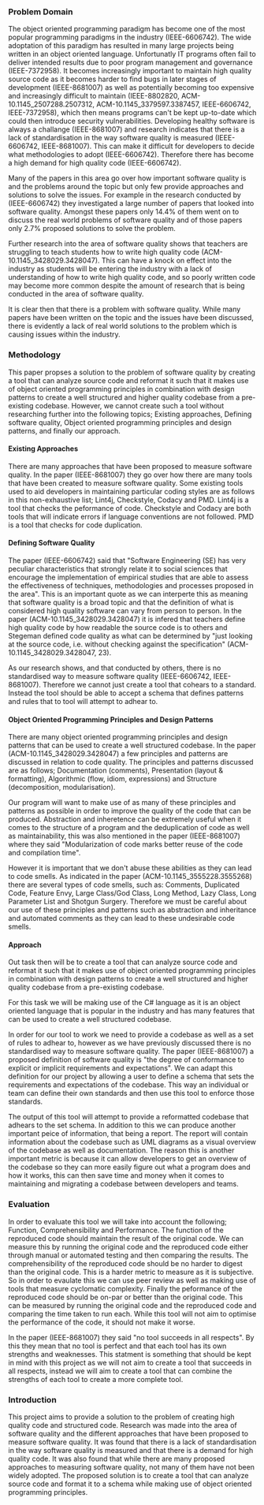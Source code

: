 ### Problem Domain

The object oriented programming paradigm has become one of the most popular programming paradigms in the industry (IEEE-6606742). The wide adoptation of this paradigm has resulted in many large projects being written in an object oriented language.
Unfortunatly IT programs often fail to deliver intended results due to poor program management and governance (IEEE-7372958). It becomes increasingly important to maintain high quality source code as it becomes harder to find bugs in later stages of development (IEEE-8681007) as well as potentially becoming too expensive and increasingly difficult to maintain (IEEE-8802820, ACM-10.1145_2507288.2507312, ACM-10.1145_3379597.3387457, IEEE-6606742, IEEE-7372958), which then means programs can't be kept up-to-date which could then introduce security vulnerabilities.
Developing healthy software is always a challange (IEEE-8681007) and research indicates that there is a lack of standardisation in the way software quality is measured (IEEE-6606742, IEEE-8681007). This can make it difficult for developers to decide what methodologies to adopt (IEEE-6606742). Therefore there has become a high demand for high quality code (IEEE-6606742).

Many of the papers in this area go over how important software quality is and the problems around the topic but only few provide approaches and solutions to solve the issues. For example in the research conducted by (IEEE-6606742) they investigated a large number of papers that looked into software quality. Amongst these papers only 14.4% of them went on to discuss the real world problems of software quality and of those papers only 2.7% proposed solutions to solve the problem.

Further research into the area of software quality shows that teachers are struggling to teach students how to write high quality code (ACM-10.1145_3428029.3428047). This can have a knock on effect into the industry as students will be entering the industry with a lack of understanding of how to write high quality code, and so poorly written code may become more common despite the amount of research that is being conducted in the area of software quality.

It is clear then that there is a problem with software quality. While many papers have been written on the topic and the issues have been discussed, there is evidently a lack of real world solutions to the problem which is causing issues within the industry.

### Methodology

This paper propses a solution to the problem of software quality by creating a tool that can analyze source code and reformat it such that it makes use of object oriented programming principles in combination with design patterns to create a well structured and higher quality codebase from a pre-existing codebase.
However, we cannot create such a tool without researching further into the following topics; Existing approaches, Defining software quality, Object oriented programming principles and design patterns, and finally our approach.

#### Existing Approaches
There are many approaches that have been proposed to measure software quality. In the paper (IEEE-8681007) they go over how there are many tools that have been created to measure software quality. Some existing tools used to aid developers in maintaining particular coding styles are as follows in this non-exhaustive list; Lint4j, Checkstyle, Codacy and PMD.
Lint4j is a tool that checks the peformance of code. Checkstyle and Codacy are both tools that will indicate errors if language conventions are not followed. PMD is a tool that checks for code duplication.

#### Defining Software Quality
The paper (IEEE-6606742) said that "Software Engineering (SE) has very peculiar characteristics that strongly relate it to social sciences that encourage the implementation of empirical studies that are able to assess the effectiveness of techniques, methodologies and processes proposed in the area". This is an important quote as we can interperte this as meaning that software quality is a broad topic and that the definition of what is considered high quality software can vary from person to person. In the paper (ACM-10.1145_3428029.3428047) it is infered that teachers define high quality code by how readable the source code is to others and Stegeman defined code quality as what can be determined by "just looking at the source code, i.e. without checking against the specification" (ACM-10.1145_3428029.3428047, 23).

As our research shows, and that conducted by others, there is no standardised way to measure software quality (IEEE-6606742, IEEE-8681007). Therefore we cannot just create a tool that cohears to a standard. Instead the tool should be able to accept a schema that defines patterns and rules that to tool will attempt to adhear to.

#### Object Oriented Programming Principles and Design Patterns

There are many object oriented programming principles and design patterns that can be used to create a well structured codebase. In the paper (ACM-10.1145_3428029.3428047) a few principles and patterns are discussed in relation to code quality. The principles and patterns discussed are as follows; Documentation (comments), Presentation (layout & formatting), Algorithmic (flow, idiom, expressions) and Structure (decomposition, modularisation).

Our program will want to make use of as many of these principles and patterns as possible in order to improve the quality of the code that can be produced. Abstraction and inheretence can be extremely useful when it comes to the structure of a program and the deduplication of code as well as maintainability, this was also mentioned in the paper (IEEE-8681007) where they said "Modularization of code marks better reuse of the code and compilation time".

However it is important that we don't abuse these abilities as they can lead to code smells. As indicated in the paper (ACM-10.1145_3555228.3555268) there are several types of code smells, such as: Comments, Duplicated Code, Feature Envy, Large Class/God Class, Long Method, Lazy Class, Long Parameter List and Shotgun Surgery. Therefore we must be careful about our use of these principles and patterns such as abstraction and inheritance and automated comments as they can lead to these undesirable code smells.

#### Approach

Out task then will be to create a tool that can analyze source code and reformat it such that it makes use of object oriented programming principles in combination with design patterns to create a well structured and higher quality codebase from a pre-existing codebase.

For this task we will be making use of the C# language as it is an object oriented language that is popular in the industry and has many features that can be used to create a well structured codebase.

In order for our tool to work we need to provide a codebase as well as a set of rules to adhear to, however as we have previously discussed there is no standardised way to measure software quality. The paper (IEEE-8681007) a proposed definition of software quality is "the degree of conformance to explicit or implicit requirements and expectations". We can adapt this definition for our project by allowing a user to define a schema that sets the requirements and expectations of the codebase. This way an individual or team can define their own standards and then use this tool to enforce those standards.

The output of this tool will attempt to provide a reformatted codebase that adhears to the set schema. In addition to this we can produce another important peice of information, that being a report. The report will contain information about the codebase such as UML diagrams as a visual overview of the codebase as well as documentation. The reason this is another important metric is because it can allow developers to get an overview of the codebase so they can more easily figure out what a program does and how it works, this can then save time and money when it comes to maintaining and migrating a codebase between developers and teams.

### Evaluation

In order to evaluate this tool we will take into account the following; Function, Comprehensibility and Performance.
The function of the reproduced code should maintain the result of the original code. We can measure this by running the original code and the reproduced code either through manual or automated testing and then comparing the results.
The comprehensibility of the reproduced code should be no harder to digest than the original code. This is a harder metric to measure as it is subjective. So in order to evaulate this we can use peer review as well as making use of tools that measure cyclomatic complexity.
Finally the peformance of the reproduced code should be on-par or better than the original code. This can be measured by running the original code and the reproduced code and comparing the time taken to run each. While this tool will not aim to optimise the performance of the code, it should not make it worse.

In the paper (IEEE-8681007) they said "no tool succeeds in all respects". By this they mean that no tool is perfect and that each tool has its own strengths and weaknesses. This statment is something that should be kept in mind with this project as we will not aim to create a tool that succeeds in all respects, instead we will aim to create a tool that can combine the strengths of each tool to create a more complete tool.

### Introduction

This project aims to provide a solution to the problem of creating high quality code and structured code. Research was made into the area of software quality and the different approaches that have been proposed to measure software quality. It was found that there is a lack of standardisation in the way software quality is measured and that there is a demand for high quality code. It was also found that while there are many proposed approaches to measuring software quality, not many of them have not been widely adopted. The proposed solution is to create a tool that can analyze source code and format it to a schema while making use of object oriented programming principles.
